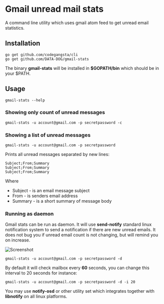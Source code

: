 # Gmail unread mail stats

A command line utility which uses gmail atom feed to get unread email statistics.

## Installation

    go get github.com/codegangsta/cli
    go get github.com/DATA-DOG/gmail-stats

The binary **gmail-stats** will be installed in **$GOPATH/bin** which should be in your $PATH.

## Usage

    gmail-stats --help

### Showing only count of unread messages

    gmail-stats -u account@gmail.com -p secretpassword -c

### Showing a list of unread messages

    gmail-stats -u account@gmail.com -p secretpassword

Prints all unread messages separated by new lines:

    Subject;From;Summary
    Subject;From;Summary
    Subject;From;Summary

Where

- Subject - is an email message subject
- From - is senders email address
- Summary - is a short summary of message body

### Running as daemon

Gmail stats can be run as daemon. It will use **send-notify** standard linux notification system
to send a notification if there are new unread emails. It does not bug you if unread email count
is not changing, but will remind you on increase.

![Screenshot](https://raw.github.com/DATA-DOG/gmail-stats/master/screen.png)

    gmail-stats -u account@gmail.com -p secretpassword -d

By default it will check mailbox every **60** seconds, you can change this interval to 20 seconds for instance:

    gmail-stats -u account@gmail.com -p secretpassword -d -i 20

You may use **notify-osd** or other utility set which integrates together with **libnotify** on all linux platforms.

